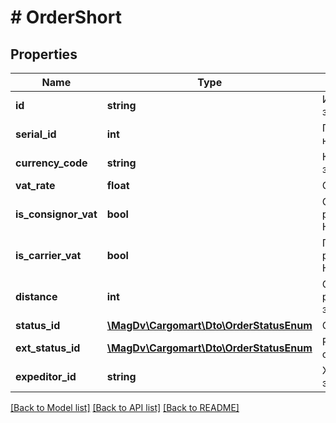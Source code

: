 # # OrderShort

## Properties

Name | Type | Description | Notes
------------ | ------------- | ------------- | -------------
**id** | **string** | Идентификатор заказа |
**serial_id** | **int** | Порядковый номер заказа | [optional]
**currency_code** | **string** | Код валюты заказа |
**vat_rate** | **float** | Ставка ндс | [optional]
**is_consignor_vat** | **bool** | Отправитель работает с НДС | [optional] [default to false]
**is_carrier_vat** | **bool** | Перевозчик работает с НДС | [optional] [default to false]
**distance** | **int** | Общее расстояние по заказу (м) | [optional]
**status_id** | [**\MagDv\Cargomart\Dto\OrderStatusEnum**](OrderStatusEnum.md) | Статуса заказа |
**ext_status_id** | [**\MagDv\Cargomart\Dto\OrderStatusEnum**](OrderStatusEnum.md) | Расширенный статус заказа |
**expeditor_id** | **string** | Хэш экспедитора | [optional]

[[Back to Model list]](../../README.md#models) [[Back to API list]](../../README.md#endpoints) [[Back to README]](../../README.md)
